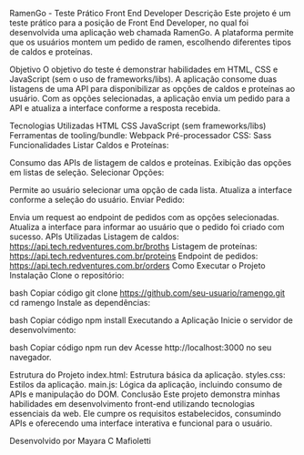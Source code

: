 RamenGo - Teste Prático Front End Developer
Descrição
Este projeto é um teste prático para a posição de Front End Developer, no qual foi desenvolvida uma aplicação web chamada RamenGo. A plataforma permite que os usuários montem um pedido de ramen, escolhendo diferentes tipos de caldos e proteínas.

Objetivo
O objetivo do teste é demonstrar habilidades em HTML, CSS e JavaScript (sem o uso de frameworks/libs). A aplicação consome duas listagens de uma API para disponibilizar as opções de caldos e proteínas ao usuário. Com as opções selecionadas, a aplicação envia um pedido para a API e atualiza a interface conforme a resposta recebida.

Tecnologias Utilizadas
HTML
CSS
JavaScript (sem frameworks/libs)
Ferramentas de tooling/bundle: Webpack
Pré-processador CSS: Sass
Funcionalidades
Listar Caldos e Proteínas:

Consumo das APIs de listagem de caldos e proteínas.
Exibição das opções em listas de seleção.
Selecionar Opções:

Permite ao usuário selecionar uma opção de cada lista.
Atualiza a interface conforme a seleção do usuário.
Enviar Pedido:

Envia um request ao endpoint de pedidos com as opções selecionadas.
Atualiza a interface para informar ao usuário que o pedido foi criado com sucesso.
APIs Utilizadas
Listagem de caldos: https://api.tech.redventures.com.br/broths
Listagem de proteínas: https://api.tech.redventures.com.br/proteins
Endpoint de pedidos: https://api.tech.redventures.com.br/orders
Como Executar o Projeto
Instalação
Clone o repositório:

bash
Copiar código
git clone https://github.com/seu-usuario/ramengo.git
cd ramengo
Instale as dependências:

bash
Copiar código
npm install
Executando a Aplicação
Inicie o servidor de desenvolvimento:

bash
Copiar código
npm run dev
Acesse http://localhost:3000 no seu navegador.

Estrutura do Projeto
index.html: Estrutura básica da aplicação.
styles.css: Estilos da aplicação.
main.js: Lógica da aplicação, incluindo consumo de APIs e manipulação do DOM.
Conclusão
Este projeto demonstra minhas habilidades em desenvolvimento front-end utilizando tecnologias essenciais da web. Ele cumpre os requisitos estabelecidos, consumindo APIs e oferecendo uma interface interativa e funcional para o usuário.

Desenvolvido por Mayara C Mafioletti
